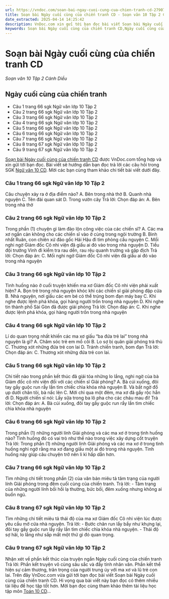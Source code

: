 ```yaml
---
url: https://vndoc.com/soan-bai-ngay-cuoi-cung-cua-chien-tranh-cd-279073
title: Soạn bài Ngày cuối cùng của chiến tranh CD - Soạn văn 10 Tập 2 Cánh Diều - VnDoc.com
date_extracted: 2025-04-14 14:25:42
description: VnDoc.com xin gửi tới bạn đọc bài viết Soạn bài Ngày cuối cùng của chiến tranh CD. Mời bạn đọc cùng tham khảo.
keywords: Soạn bài Ngày cuối cùng của chiến tranh CD,Ngày cuối cùng của chiến tranh,soạn Ngày cuối cùng của chiến tranh,soạn văn Ngày cuối cùng của chiến tranh,soạn văn 10,văn 10,ngữ văn 10 CD
---
```


# Soạn bài Ngày cuối cùng của chiến tranh CD
 _Soạn văn 10 Tập 2 Cánh Diều_
## Ngày cuối cùng của chiến tranh
  * Câu 1 trang 66 sgk Ngữ văn lớp 10 Tập 2
  * Câu 2 trang 66 sgk Ngữ văn lớp 10 Tập 2
  * Câu 3 trang 66 sgk Ngữ văn lớp 10 Tập 2
  * Câu 4 trang 66 sgk Ngữ văn lớp 10 Tập 2
  * Câu 5 trang 66 sgk Ngữ văn lớp 10 Tập 2
  * Câu 6 trang 66 sgk Ngữ văn lớp 10 Tập 2
  * Câu 7 trang 66 sgk Ngữ văn lớp 10 Tập 2
  * Câu 8 trang 67 sgk Ngữ văn lớp 10 Tập 2
  * Câu 9 trang 67 sgk Ngữ văn lớp 10 Tập 2

[Soạn bài Ngày cuối cùng của chiến tranh CD](<https://vndoc.com/soan-bai-ngay-cuoi-cung-cua-chien-tranh-cd-279073>) được VnDoc.com tổng hợp và xin gửi tới bạn đọc. Bài viết sẽ hướng dẫn bạn đọc trả lời các câu hỏi trong SGK [Ngữ văn 10 CD](<https://vndoc.com/ngu-van-10-canh-dieu-tap2>). Mời các bạn cùng tham khảo chi tiết bài viết dưới đây.
### Câu 1 trang 66 sgk Ngữ văn lớp 10 Tập 2
Câu chuyện xảy ra ở địa điểm nào?
A. Bên trong nhà thờ
B. Quanh nhà nguyện
C. Tên đài quan sát
D. Trong vườn cây
Trả lời:
Chọn đáp án: A. Bên trong nhà thờ
### Câu 2 trang 66 sgk Ngữ văn lớp 10 Tập 2
Trong phần \(1\) chuyện gì làm đảo lộn công việc của các chiến sĩ?
A. Các ma xơ ngắn cản không cho các chiến sĩ vào ở cùng trong ngôi trường
B. Binh nhất Ruân, con chiên xứ đảo gốc Hải Hậu đi tìm phòng cầu nguyện
C. Mối nghi ngờ Giám đốc Cô nhi viện đã giấu ai đó vào trong nhà nguyện
D. Tiểu đội trưởng Vinh đi kiểm tra rau dền, rau rệu quanh trường và gặp địch
Trả lời:
Chọn đáp án: C. Mối nghi ngờ Giám đốc Cô nhi viện đã giấu ai đó vào trong nhà nguyện
### Câu 3 trang 66 sgk Ngữ văn lớp 10 Tập 2
Tình huống nào ở cuối truyện khiến ma xơ Giám đốc Cô nhi viện phải xuất hiện?
A. Bọn trẻ trong nhà nguyện khóc khi các chiến sĩ giải phóng đập cửa
B. Nhà nguyện, nơi giấu các em bé có thể trúng bom đạn máy bay
C. Khi nghe được lệnh phá khóa, gọi hàng người trốn trong nhà nguyện
D. Khi nghe tin thành phố Sài Gòn đã được giải phóng
Trả lời:
Chọn đáp án: C. Khi nghe được lệnh phá khóa, gọi hàng người trốn trong nhà nguyện
### Câu 4 trang 66 sgk Ngữ văn lớp 10 Tập 2
Lí do quan trọng nhất khiến các ma xơ giấu “ba đứa trẻ lai” trong nhà nguyện là gì?
A. Chăm sóc trẻ em mồ côi
B. Lo sợ bị quân giải phóng trả thù
C. Thương xót những đứa trẻ con lai
D. Tránh chiến tranh, bom đạn
Trả lời:
Chọn đáp án: C. Thương xót những đứa trẻ con lai.
### Câu 5 trang 66 sgk Ngữ văn lớp 10 Tập 2
Chi tiết nào trong phần kết thúc đã giải tỏa những lo lắng, nghi ngờ của bà Giám đốc cô nhi viện đối với các chiến sĩ Giải phóng?
A. Bà cúi xuống, đôi tay gầy guộc run rẩy lần tìm chiếc chìa khóa nhà nguyện
B. Và bất ngờ đổ ụp dưới chân tôi, bà nấc lên
C. Mới chỉ qua một đêm, ma xơ đã gầy rộc hẳn đi
D. Người chiến sĩ nói: Lấy sữa trong ba lô pha cho các cháu mau đi\!
Trả lời:
Chọn đáp án: A. Bà cúi xuống, đôi tay gầy guộc run rẩy lần tìm chiếc chìa khóa nhà nguyện
### Câu 6 trang 66 sgk Ngữ văn lớp 10 Tập 2
Trong phần \(1\) những người lính Giải phóng và các ma xơ ở trong tình huống nào? Tình huống đó có vai trò như thế nào trong việc xây dựng cốt truyện
Trả lời:
Trong phần \(1\) những người lính Giải phóng và các ma xơ ở trong tình huống nghi ngờ rằng ma xơ đang giấu một ai đó trong nhà nguyện. Tình huống này giúp câu chuyện trở nên li kì hấp dẫn hơn.
### Câu 7 trang 66 sgk Ngữ văn lớp 10 Tập 2
Tìm những chi tiết trong phần \(2\) của văn bản miêu tả tâm trạng của người lính Giải phóng trong đêm cuối cùng của chiến tranh.
Trả lời:
\- Tâm trạng của những người lính bồi hồi lạ thường, bức bối, đêm xuống nhưng không ai buồn ngủ.
### Câu 8 trang 67 sgk Ngữ văn lớp 10 Tập 2
Tìm những chi tiết miêu tả thái độ của ma xơ Giám đốc Cô nhi viện lúc được yêu cầu mở cửa nhà nguyện.
Trả lời:
\- Bước chân run lẩy bẩy như khựng lại, đôi tay gầy guộc run lẩy rẩy lần tìm chiếc chìa khóa nhà nguyện.
\- Thái độ sợ hãi, lo lắng như sắp mất một thứ gì đó quan trọng.
### Câu 9 trang 67 sgk Ngữ văn lớp 10 Tập 2
Nhận xét về phần kết thúc của truyện ngắn Ngày cuối cùng của chiến tranh
Trả lời:
Phần kết truyện vô cùng sâu sắc và đẩy tính nhân văn. Phần kết thể hiện sự cảm thương, trân trọng của người trung úy với ma xơ và lũ trẻ con lai.
Trên đây VnDoc.com vừa gửi tới bạn đọc bài viết Soạn bài Ngày cuối cùng của chiến tranh CD. Hi vọng qua bài viết này bạn đọc có thêm nhiều tài liệu để học tập tốt hơn. Mời bạn đọc cùng tham khảo thêm tài liệu học tập môn [Toán 10 CD](<https://vndoc.com/toan-10-canh-dieu-tap2>)...
